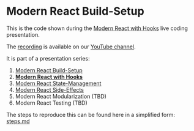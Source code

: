 # Modern React Build-Setup

This is the code shown during the [Modern React with Hooks](https://www.meetup.com/software-enthusiasts/events/266254630/) live coding presentation.

The [recording](https://www.youtube.com/watch?v=0RAP7StsKcg) is available on our [YouTube channel](https://www.youtube.com/channel/UCUzXSmEvF3VEf_TV9q6oAhw).

It is part of a presentation series:
1. [Modern React Build-Setup](https://github.com/jambit/modern-react/tree/01-build-setup)
2. **[Modern React with Hooks](https://github.com/jambit/modern-react/tree/02-hooks)**
3. [Modern React State-Management](https://github.com/jambit/modern-react/tree/03-state-management)
4. [Modern React Side-Effects](https://github.com/jambit/modern-react/tree/04-side-effects)
5. Modern React Modularization (TBD)
6. Modern React Testing (TBD)

The steps to reproduce this can be found here in a simplified form: [steps.md](./steps.md)

